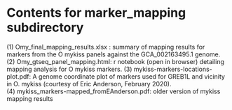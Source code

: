 # Contents for marker_mapping subdirectory

(1) Omy_final_mapping_results.xlsx : summary of mapping results for markers from the O mykiss panels against the GCA_002163495.1 genome. 
(2) Omy_gtseq_panel_mapping.html: r notebook (open in browser) detailing mapping analysis for O mykiss markers.
(3) mykiss-markers-locations-plot.pdf: A genome coordinate plot of markers used for GREB1L and vicinity in O. mykiss (courtesy of Eric Anderson, February 2020).  
(4) mykiss_markers-mapped_fromEAnderson.pdf: older version of mykiss mapping results

